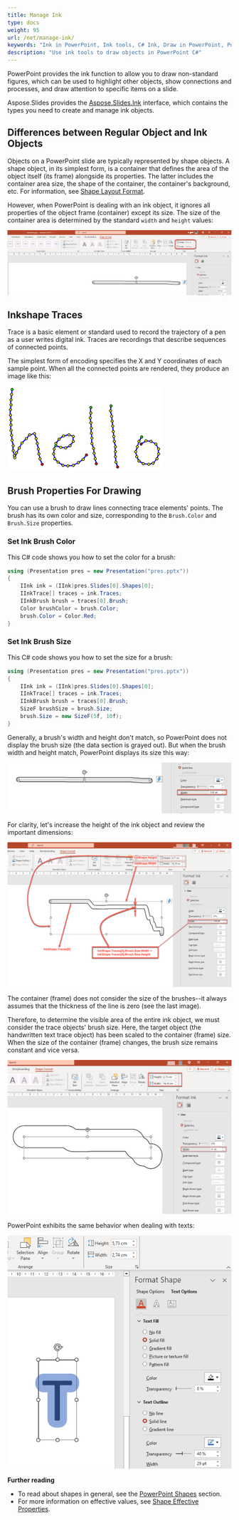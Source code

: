 ```yaml
---
title: Manage Ink
type: docs
weight: 95
url: /net/manage-ink/
keywords: "Ink in PowerPoint, Ink tools, C# Ink, Draw in PowerPoint, PowerPoint presentation, C#, Csharp, Aspose.Slides for .NET "
description: "Use ink tools to draw objects in PowerPoint C#"
---
```


PowerPoint provides the ink function to allow you to draw non-standard figures, which can be used to highlight other objects, show connections and processes, and draw attention to specific items on a slide. 

Aspose.Slides provides the [Aspose.Slides.Ink](https://reference.aspose.com/slides/net/aspose.slides.ink/) interface, which contains the types you need to create and manage ink objects. 

## **Differences between Regular Object and Ink Objects**

Objects on a PowerPoint slide are typically represented by shape objects. A shape object, in its simplest form, is a container that defines the area of the object itself (its frame) alongside its properties. The latter includes the container area size, the shape of the container, the container's background, etc. For information, see [Shape Layout Format](https://docs.aspose.com/slides/net/shape-manipulations/#access-layout-formats-for-shape).

However, when PowerPoint is dealing with an ink object, it ignores all properties of the object frame (container) except its size. The size of the container area is determined by the standard `width` and `height` values:

![ink_powerpoint1](ink_powerpoint1.png)

## **Inkshape Traces**

Trace is a basic element or standard used to record the trajectory of a pen as a user writes digital ink. Traces are recordings that describe sequences of connected points. 

The simplest form of encoding specifies the X and Y coordinates of each sample point. When all the connected points are rendered, they produce an image like this:

![ink_powerpoint2](ink_powerpoint2.png)

## Brush Properties For Drawing 

You can use a brush to draw lines connecting trace elements' points. The brush has its own color and size, corresponding to the `Brush.Color` and `Brush.Size` properties. 

### **Set Ink Brush Color**

This C# code shows you how to set the color for a brush:

```c#
using (Presentation pres = new Presentation("pres.pptx"))
{
    IInk ink = (IInk)pres.Slides[0].Shapes[0];
    IInkTrace[] traces = ink.Traces;
    IInkBrush brush = traces[0].Brush;
    Color brushColor = brush.Color;
    brush.Color = Color.Red;
}
```

### **Set Ink Brush Size** 

This C# code shows you how to set the size for a brush:

```c#
using (Presentation pres = new Presentation("pres.pptx"))
{
    IInk ink = (IInk)pres.Slides[0].Shapes[0];
    IInkTrace[] traces = ink.Traces;
    IInkBrush brush = traces[0].Brush;
    SizeF brushSize = brush.Size;
    brush.Size = new SizeF(5f, 10f);
}
```

Generally, a brush's width and height don't match, so PowerPoint does not display the brush size (the data section is grayed out). But when the brush width and height match, PowerPoint displays its size this way:

![ink_powerpoint3](ink_powerpoint3.png)

For clarity, let's increase the height of the ink object and review the important dimensions: 

![ink_powerpoint4](ink_powerpoint4.png)

The container (frame) does not consider the size of the brushes--it always assumes that the thickness of the line is zero (see the last image). 

Therefore, to determine the visible area of the entire ink object, we must consider the trace objects' brush size. Here, the target object (the handwritten text trace object) has been scaled to the container (frame) size. When the size of the container (frame) changes, the brush size remains constant and vice versa. 

![ink_powerpoint5](ink_powerpoint5.png)

PowerPoint exhibits the same behavior when dealing with texts:

![ink_powerpoint6](ink_powerpoint6.png)

**Further reading**

* To read about shapes in general, see the [PowerPoint Shapes](https://docs.aspose.com/slides/net/powerpoint-shapes/) section. 
* For more information on effective values, see [Shape Effective Properties](https://docs.aspose.com/slides/net/shape-effective-properties/#get-effective-font-height-value). 

